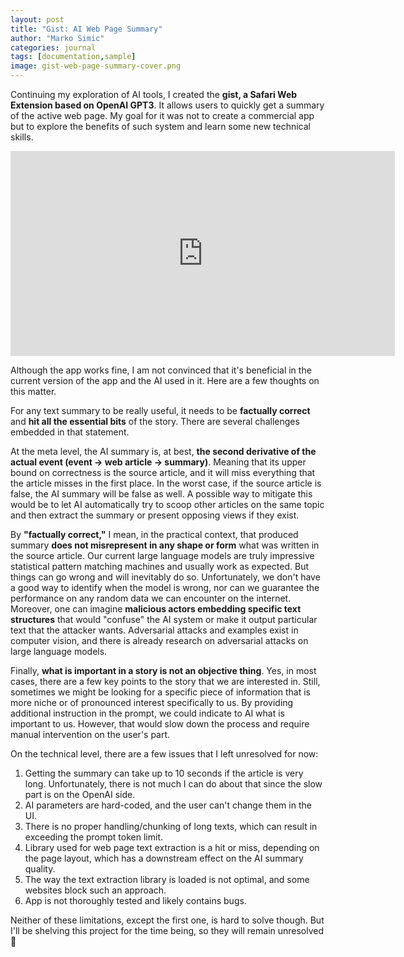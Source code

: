 ```yaml
---
layout: post
title: "Gist: AI Web Page Summary"
author: "Marko Simic"
categories: journal
tags: [documentation,sample]
image: gist-web-page-summary-cover.png
---
```


Continuing my exploration of AI tools, I created the **gist, a Safari Web Extension based on OpenAI GPT3**. It allows users to quickly get a summary of the active web page. My goal for it was not to create a commercial app but to explore the benefits of such system and learn some new technical skills.

<iframe width="615" height="328" src="https://www.youtube.com/embed/Lw6EWRhOvxw" frameborder="0" allowfullscreen></iframe>

Although the app works fine, I am not convinced that it's beneficial in the current version of the app and the AI used in it. Here are a few thoughts on this matter.

For any text summary to be really useful, it needs to be **factually correct** and **hit all the essential bits** of the story. There are several challenges embedded in that statement.

At the meta level, the AI summary is, at best, **the second derivative of the actual event (event -> web article -> summary)**. Meaning that its upper bound on correctness is the source article, and it will miss everything that the article misses in the first place. In the worst case, if the source article is false, the AI summary will be false as well. A possible way to mitigate this would be to let AI automatically try to scoop other articles on the same topic and then extract the summary or present opposing views if they exist.

By **"factually correct,"** I mean, in the practical context, that produced summary **does not misrepresent in any shape or form** what was written in the source article. Our current large language models are truly impressive statistical pattern matching machines and usually work as expected. But things can go wrong and will inevitably do so. Unfortunately, we don't have a good way to identify when the model is wrong, nor can we guarantee the performance on any random data we can encounter on the internet. Moreover, one can imagine **malicious actors embedding specific text structures** that would "confuse" the AI system or make it output particular text that the attacker wants. Adversarial attacks and examples exist in computer vision, and there is already research on adversarial attacks on large language models.

Finally, **what is important in a story is not an objective thing**. Yes, in most cases, there are a few key points to the story that we are interested in. Still, sometimes we might be looking for a specific piece of information that is more niche or of pronounced interest specifically to us. By providing additional instruction in the prompt, we could indicate to AI what is important to us. However, that would slow down the process and require manual intervention on the user's part.

On the technical level, there are a few issues that I left unresolved for now:

1. Getting the summary can take up to 10 seconds if the article is very long. Unfortunately, there is not much I can do about that since the slow part is on the OpenAI side.
2. AI parameters are hard-coded, and the user can't change them in the UI.
3. There is no proper handling/chunking of long texts, which can result in exceeding the prompt token limit.
4. Library used for web page text extraction is a hit or miss, depending on the page layout, which has a downstream effect on the AI summary quality.
5. The way the text extraction library is loaded is not optimal, and some websites block such an approach.
6. App is not thoroughly tested and likely contains bugs.

Neither of these limitations, except the first one, is hard to solve though. But I'll be shelving this project for the time being, so they will remain unresolved 🙂
